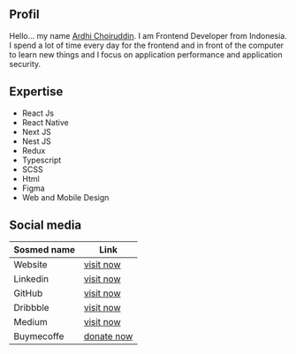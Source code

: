 ## Profil
Hello... my name [Ardhi Choiruddin](https://ardhicorp.com). I am Frontend Developer from Indonesia. I spend a lot of time every day for the frontend and in front of the computer to learn new things and I focus on application performance and application security.

## Expertise
* React Js
* React Native
* Next JS
* Nest JS
* Redux
* Typescript
* SCSS
* Html
* Figma
* Web and Mobile Design

## Social media

| Sosmed name | Link |
| ------ | ------ |
| Website | [visit now](https://ardhicorp.com) |
| Linkedin | [visit now](https://www.linkedin.com/in/ardhi-choiruddin/) |
| GitHub | [visit now](https://github.com/ardhichoiruddin) |
| Dribbble | [visit now](https://dribbble.com/ardhichoiruddin) |
| Medium | [visit now](https://medium.com/@ardhichoiruddin_60515) |
| Buymecoffe | [donate now](https://www.buymeacoffee.com/ardhichoiruddin) |
